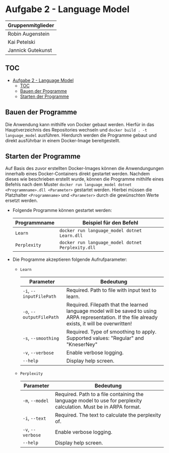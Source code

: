 # Aufgabe 2 - Language Model

| Gruppenmitglieder |
|-|
| Robin Augenstein |
| Kai Petelski |
| Jannick Gutekunst |

## TOC

- [Aufgabe 2 - Language Model](#aufgabe-2---language-model)
  - [TOC](#toc)
  - [Bauen der Programme](#bauen-der-programme)
  - [Starten der Programme](#starten-der-programme)

## Bauen der Programme

Die Anwendung kann mithilfe von Docker gebaut werden. Hierfür in das Hauptverzeichnis des Repositories wechseln und `docker build . -t language_model` ausführen. Hierdurch werden die Programme gebaut und direkt ausführbar in einem Docker-Image bereitgestellt.

## Starten der Programme

Auf Basis des zuvor erstellten Docker-Images können die Anwendungungen innerhalb eines Docker-Containers direkt gestartet werden. Nachdem dieses wie beschrieben erstellt wurde, können die Programme mithilfe eines Befehls nach dem Muster `docker run language_model dotnet <Programmname>.dll <Parameter>` gestartet werden. Hierbei müssen die Platzhalter `<Programmname>` und `<Parameter>` durch die gewünschten Werte ersetzt werden.

- Folgende Programme können gestartet werden:

  | Programmname | Beispiel für den Befehl |
  |-|-|
  | `Learn` | `docker run language_model dotnet Learn.dll` |
  | `Perplexity` | `docker run language_model dotnet Perplexity.dll` |

- Die Programme akzeptieren folgende Aufrufparameter:
  - `Learn`

    | Parameter | Bedeutung |
    |-|-|
    | `-i`, `--inputFilePath` | Required. Path to file with input text to learn. |
    | `-o`, `--outputFilePath` | Required. Filepath that the learned language model will be saved to using ARPA representation. If the file already exists, it will be overwritten! |
    | `-s`, `--smoothing` | Required. Type of smoothing to apply. Supported values: "Regular" and "KneserNey" |
    | `-v`, `--verbose` | Enable verbose logging. |
    | `--help` | Display help screen. |

  - `Perplexity`

    | Parameter | Bedeutung |
    |-|-|
    | `-m`, `--model` | Required. Path to a file containing the language model to use for perplexity calculation. Must be in ARPA format. |
    | `-i`, `--text` | Required. The text to calculate the perplexity of. |
    | `-v`, `--verbose` | Enable verbose logging. |
    | `--help` | Display help screen. |

